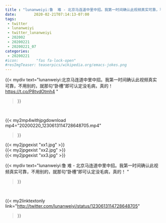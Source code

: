 ```yaml
---
title : "lunanweiyi:鲁  难 - 北京马连道中里中招。我第一时间确认此视频真实可靠，不用别的，就那句“卧槽”即可认定没毛病，真的！ "
date:        2020-02-21T07:14:13-07:00
tags:
 - twitter
 - lunanweiyi
 - twitter_lunanweiyi
 - 202002
 - 20200221
 - 20200221_07
categories:
 - 20200221
#icon:        "fas fa-lock-open"
#resImgTeaser: teaserpics/wikipedia.org/emacs-jokes.png
---
```


{{< mydiv text="lunanweiyi:北京马连道中里中招。我第一时间确认此视频真实可靠，不用别的，就那句“卧槽”即可认定没毛病，真的！ https://t.co/P8tvdOtmh4 "
>}}
<br>


{{< my2mp4withjpgdownload mp4="20200220_1230613114728648705.mp4"
>}}

{{< my2jpgexist "xx1.jpg" >}}<br>
{{< my2jpgexist "xx2.jpg" >}}<br>
{{< my2jpgexist "xx3.jpg" >}}<br>



{{< mydiv text="lunanweiyi:鲁  难 - 北京马连道中里中招。我第一时间确认此视频真实可靠，不用别的，就那句“卧槽”即可认定没毛病，真的！ "
>}}
<br>

{{< my2linktextonly link="http://twitter.com/lunanweiyi/status/1230613114728648705"
>}}


<br>

